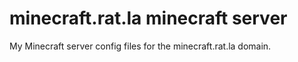 # minecraft.rat.la minecraft server

My Minecraft server config files for the minecraft.rat.la domain.
